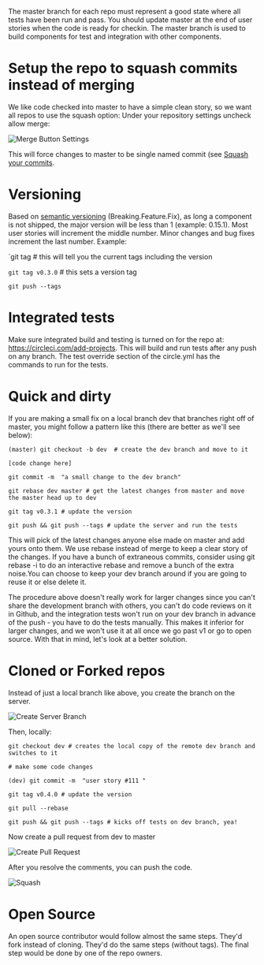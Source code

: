 The master branch for each repo must represent a good state where all tests have been run and pass. You should update master at the end of user stories when the code is ready for checkin. The master branch is used to build components for test and integration with other components. 

# Setup the repo to squash commits instead of merging
We like code checked into master to have a simple clean story, so we want all repos to use the squash option:
Under your repository settings uncheck allow merge:

![Merge Button Settings](https://github.com/mojaloop/docs/blob/master/Wiki/mergebtn.png)

This will force changes to master to be single named commit (see [Squash your commits](https://github.com/blog/2141-squash-your-commits).

# Versioning
Based on [semantic versioning](http://semver.org/) (Breaking.Feature.Fix), as long a component is not shipped, the major version will be less than 1 (example: 0.15.1). Most user stories will increment the middle number. Minor changes and bug fixes increment the last number. 
Example: 

`git tag # this will tell you the current tags including the version

`git tag v0.3.0` # this sets a version tag

`git push --tags`

# Integrated tests
Make sure integrated build and testing is turned on for the repo at: https://circleci.com/add-projects.
This will build and run tests after any push on any branch. The test override section of the circle.yml has the commands to run for the tests.

# Quick and dirty
If you are making a small fix on a local branch dev that branches right off of master, you might follow a pattern like this (there are better as we'll see below):

`(master) git checkout -b dev  # create the dev branch and move to it`

`[code change here]`

`git commit -m  "a small change to the dev branch" `

`git rebase dev master # get the latest changes from master and move the master head up to dev`

`git tag v0.3.1 # update the version`

`git push && git push --tags # update the server and run the tests`

This will pick of the latest changes anyone else made on master and add yours onto them. We use rebase instead of merge to keep a clear story of the changes. 
If you have a bunch of extraneous commits, consider using git rebase -i to do an interactive rebase and remove a bunch of the extra noise.You can choose to keep your dev branch around if you are going to reuse it or else delete it.

The procedure above doesn't really work for larger changes since you can't share the development branch with others, you can't do code reviews on it in Github, and the integration tests won't run on your dev branch in advance of the push - you have to do the tests manually. This makes it inferior for larger changes, and we won't use it at all once we go past v1 or go to open source. With that in mind, let's look at a better solution.

# Cloned or Forked repos
Instead of just a local branch like above, you create the branch on the server.

![Create Server Branch](https://github.com/mojaloop/docs/blob/master/Wiki/CreateBranch.png)

Then, locally:

`git checkout dev # creates the local copy of the remote dev branch and switches to it`

`# make some code changes`

`(dev) git commit -m  "user story #111 "`

`git tag v0.4.0 # update the version`

`git pull --rebase`

`git push && git push --tags # kicks off tests on dev branch, yea!`

Now create a pull request from dev to master

![Create Pull Request](https://github.com/mojaloop/docs/blob/master/Wiki/CompareNPull.png)

After you resolve the comments, you can push the code.

![Squash](https://github.com/mojaloop/docs/blob/master/Wiki/ConfirmNSquash.png)

# Open Source
An open source contributor would follow almost the same steps. They'd fork instead of cloning. They'd do the same steps (without tags). The final step would be done by one of the repo owners. 
